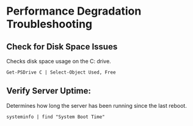 # Performance Degradation Troubleshooting

## Check for Disk Space Issues
Checks disk space usage on the C: drive.
```
Get-PSDrive C | Select-Object Used, Free
```

## Verify Server Uptime:
Determines how long the server has been running since the last reboot.
```
systeminfo | find "System Boot Time"
```